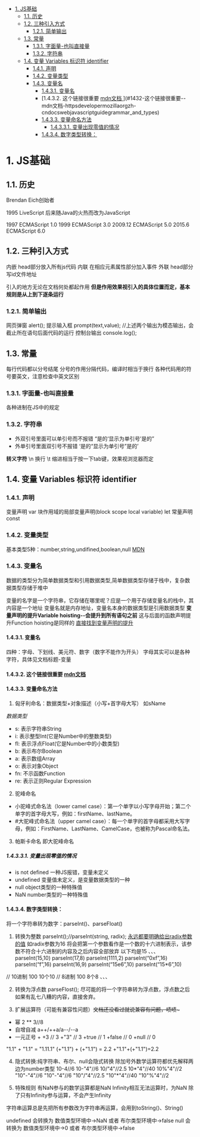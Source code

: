 <!-- TOC -->

- [1. JS基础](#1-js基础)
    - [1.1. 历史](#11-历史)
    - [1.2. 三种引入方式](#12-三种引入方式)
        - [1.2.1. 简单输出](#121-简单输出)
    - [1.3. 常量](#13-常量)
        - [1.3.1. 字面量-也叫直接量](#131-字面量-也叫直接量)
        - [1.3.2. 字符串](#132-字符串)
    - [1.4. 变量 Variables  标识符 identifier](#14-变量-variables--标识符-identifier)
        - [1.4.1. 声明](#141-声明)
        - [1.4.2. 变量类型](#142-变量类型)
        - [1.4.3. 变量名](#143-变量名)
            - [1.4.3.1. 变量名](#1431-变量名)
            - [1.4.3.2. 这个链接很重要 [ mdn文档 ](https://developer.mozilla.org/zh-CN/docs/Web/JavaScript/Guide/Grammar_and_types)](#1432-这个链接很重要--mdn文档-httpsdevelopermozillaorgzh-cndocswebjavascriptguidegrammar_and_types)
            - [1.4.3.3. 变量命名方法](#1433-变量命名方法)
                - [1.4.3.3.1. 变量出现零值的情况](#14331-变量出现零值的情况)
            - [1.4.3.4. 数字类型转换：](#1434-数字类型转换)

<!-- /TOC -->
# 1. JS基础

## 1.1. 历史
Brendan Eich创始者

1995 LiveScript
后来随Java的火热而改为JavaScript

1997 ECMAScript 1.0
1999 ECMAScript 3.0
2009.12 ECMAScript 5.0
2015.6 ECMAScript 6.0

## 1.2. 三种引入方式
内嵌 head部分放入所有js代码
内联 在相应元素属性部分加入事件
外联 head部分写id文件地址

引入的地方无论在文档何处都起作用
**但是作用效果视引入的具体位置而定，基本规则是从上到下逐条运行**

### 1.2.1. 简单输出
网页弹窗 alert();
提示输入框 prompt(text,value);
//上述两个输出为模态输出，会截止所在语句后面代码的运行
控制台输出 console.log();

## 1.3. 常量
每行代码都以分号结尾
分号的作用分隔代码，编译时相当于换行
各种代码用的符号要英文，注意检查中英文区别

### 1.3.1. 字面量-也叫直接量
各种进制在JS中的规定

### 1.3.2. 字符串
- 外双引号里面可以单引号而不报错
“是的‘显示为单引号’是的”
- 外单引号里面双引号不报错
‘是的“显示为单引号”是的’

**转义字符**
\n 换行
\t 缩进相当于按一下tab键，效果视浏览器而定

## 1.4. 变量 Variables  标识符 identifier

### 1.4.1. 声明
变量声明 var
块作用域的局部变量声明(block scope local variable) let
常量声明 const

### 1.4.2. 变量类型
基本类型5种：number,string,undifined,boolean,null
[MDN](https://developer.mozilla.org/zh-CN/docs/Web/JavaScript/Data_structures)

### 1.4.3. 变量名

数据的类型分为简单数据类型和引用数据类型,简单数据类型存储于栈中，复杂数据类型存储于堆中

变量的名字是一个字符串，它存储在哪里呢？应是一个用于存储变量名的栈中，其内容是一个地址
变量名就是内存地址，变量名本身的数据类型是引用数据类型
**变量声明的提升Variable hoisting--会提升到所有语句之前**
这与后面的函数声明提升Function hoisting是同样的
[直接找到变量声明的提升](https://developer.mozilla.org/zh-CN/docs/Web/JavaScript/Guide/Grammar_and_types)

#### 1.4.3.1. 变量名
四种：字母、下划线、美元符、数字（数字不能作为开头）
字母其实可以是各种字符，具体见文档标题-变量
#### 1.4.3.2. 这个链接很重要 [ mdn文档 ](https://developer.mozilla.org/zh-CN/docs/Web/JavaScript/Guide/Grammar_and_types)

#### 1.4.3.3. 变量命名方法
1. 匈牙利命名：数据类型+对象描述（小写+首字母大写） 如sName

*数据类型*
- s: 表示字符串String
- i: 表示整型Int(它是Number中的整数类型)
- fl: 表示浮点Float(它是Number中的小数类型)
- b: 表示布尔Boolean
- a: 表示数组Array
- o: 表示对象Object
- fn: 不示函数Function
- re: 表示正则Regular Expression

2. 驼峰命名
* 小驼峰式命名法（lower camel case）：第一个单字以小写字母开始；第二个单字的首字母大写，例如：firstName、lastName。
* #大驼峰式命名法（upper camel case）：每一个单字的首字母都采用大写字母，例如：FirstName、LastName、CamelCase，也被称为Pascal命名法。

3. 帕斯卡命名
即大驼峰命名

##### 1.4.3.3.1. 变量出现零值的情况
* is not defined 一种JS报错，变量未定义
* undefined      变量值未定义，是变量数据类型的一种
* null           object类型的一种特殊值
* NaN            number类型的一种特殊值

#### 1.4.3.4. 数字类型转换：
将一个字符串转为数字：parseInt()、parseFloat()

1. 转换为整数 parseInt();//parseInt(string, radix);
    [永远都要明确给出radix参数的值](https://developer.mozilla.org/zh-CN/docs/Web/JavaScript/Reference/Global_Objects/parseInt)
    如radix参数为16 将会把第一个参数看作是一个数的十六进制表示，该参数不符合十六进制的内容及之后内容全部放弃
   以下均是15
   、、、
            parseInt(15,10)
			parseInt(17,8)
			parseInt(1111,2)
			parseInt(“0xf”,16)
			parseInt(“f”,16)
			parseInt(16,9)
			parseInt(“15e6”,10)
			parseInt(“15*6”,10)

//          10进制 100 10个10
//          8进制  100 8个8
    、、、

2. 转换为浮点数 parseFlost();
尽可能的将一个字符串转为浮点数，浮点数之后如果有乱七八糟的内容，直接舍弃。

3. 扩展运算符（可能有兼容性问题）~~文档还没看过就说兼容有问题，啧啧~~~
* 幂 2 ** 3//8
* 自增自减 a++/++a/a--/--a
* 一元正号 +
+3     // 3
+"3"   // 3
+true  // 1
+false // 0
+null  // 0

"1.1" + "1.1" = "1.11.1"
(+"1.1") + (+"1.1") = 2.2 
+"1.1"+(+"1.1")=2.2

4. 隐式转换:纯字符串、布尔、null会隐式转换
除加号外数学运算符都优先解释两边为number类型
10-4//6
10-"4"//6
10/"4"//2.5
10*"4"//40
10%"4"//2
"10"-"4"//6
"10"-"4"//6
"10"/"4"//2.5
"10"*"4"//40
"10"%"4"//2


5. 特殊规则
有NaN参与的数学运算都是NaN
Infinity相互无法运算时，为NaN
除了只有Infinity参与运算，不会产生Infinity

字符串运算总是先把所有参数改为字符串再运算，会用到toString()、String()

undefined 会转换为 数值类型环境中->NaN 或者 布尔类型环境中->false
null 会转换为 数值类型环境中->0 或者 布尔类型环境中->false